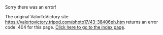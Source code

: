 

Sorry there was an error!

The original ValorToVictory site https://valortovictory.tripod.com/photo17/43-38406ph.htm returns an error code: 404 for this page. [Click here to go to the index page](../index.md).